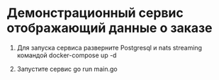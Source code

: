 # Демонстрационный сервис отображающий данные о заказе

1. Для запуска сервиса разверните Postgresql и nats streaming командой docker-compose up -d

2. Запустите сервис go run main.go

